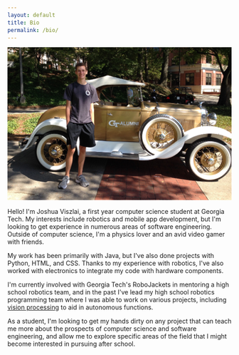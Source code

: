 ```yaml
---
layout: default
title: Bio
permalink: /bio/
---
```

![Me with the Ramblin' Wreck](/downloads/WebsitePhoto1.jpg)

Hello! I'm Joshua Viszlai, a first year computer science student at Georgia Tech. My interests include robotics and mobile app development, but I'm looking to get experience in numerous areas of software engineering. Outside of computer science, I'm a physics lover and an avid video gamer with friends.

My work has been primarily with Java, but I've also done projects with Python, HTML, and CSS. Thanks to my experience with robotics, I've also worked with electronics to integrate my code with hardware components.

I'm currently involved with Georgia Tech's RoboJackets in mentoring a high school robotics team, and in the past I've lead my high school robotics programming team where I was able to work on various projects, including [vision processing](/Automated-Vision-Processing) to aid in autonomous functions.

As a student, I'm looking to get my hands dirty on any project that can teach me more about the prospects of computer science and software engineering, and allow me to explore specific areas of the field that I might become interested in pursuing after school.





